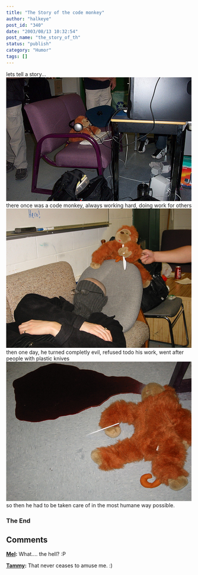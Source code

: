 ```yaml
---
title: "The Story of the code monkey"
author: "halkeye"
post_id: "340"
date: "2003/08/13 10:32:54"
post_name: "the_story_of_th"
status: "publish"
category: "Humor"
tags: []
---
```


lets tell a story...
![](./4202463656_140e4aa651.jpg)
there once was a code monkey,
always working hard, doing work for others
![](./4202464026_2bc3ee4381.jpg)
then one day, he turned completly evil,
refused todo his work, went after people with plastic knives
![](./4201706163_1b67517208.jpg)
so then he had to be taken care of in the most humane way possible.


### The End

## Comments

**[Mel](#66 "2003-08-14 13:57:09"):** What.... the hell? :P

**[Tammy](#67 "2003-08-16 01:35:53"):** That never ceases to amuse me. :)

